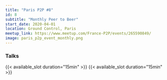 ```yaml
---
title: "Paris P2P #8"
id: 8
subtitle: "Monthly Peer to Beer"
start_date: 2020-04-01
location: Ground Control, Paris
meetup_link: https://www.meetup.com/France-P2P/events/265590849/
image: paris_p2p_event_monthly.png
---
```


### <i class="far fa-presentation"></i> Talks

{{< available_slot duration="15min" >}}
{{< available_slot duration="15min" >}}


